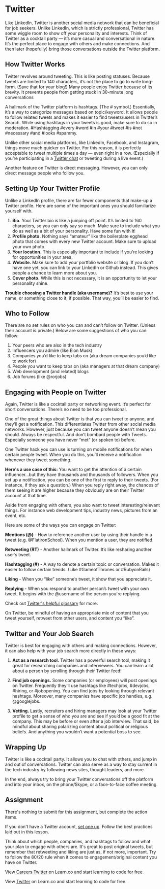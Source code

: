 # Twitter

Like LinkedIn, Twitter is another social media network that can be beneficial for job seekers. Unlike LinkedIn, which is strictly professional, Twitter has some wiggle room to show off your personality and interests. Think of Twitter as a cocktail party — it’s more casual and conversational in nature. It’s the perfect place to engage with others and make connections. And then later (hopefully) bring those conversations outside the Twitter platform.

## How Twitter Works 

Twitter revolves around tweeting. This is like posting statuses. Because tweets are limited to 140 characters, it’s not the place to go to write long-form. (Save that for your blog!) Many people enjoy Twitter because of its brevity. It prevents people from getting stuck in 30-minute long conversations 

A hallmark of the Twitter platform is hashtags. (The # symbol.) Essentially, it’s a way to categorize messages based on topic/keyword. It allows people to follow related tweets and makes it easier to find tweets/users in Twitter’s Search. While using hashtags in your tweets is good, make sure to do so in moderation. #Hashtagging #every #word #in #your #tweet #is #not #necessary #and #looks #spammy.

Unlike other social media platforms, like LinkedIn, Facebook, and Instagram, things move much quicker on Twitter. For this reason, it is perfectly acceptable to tweet multiple times a day — even right in a row. (Especially if you’re participating in a [Twitter chat](https://blog.bufferapp.com/twitter-chat-101) or tweeting during a live event.) 

Another feature on Twitter is direct messaging. However, you can only direct message people who follow you. 

## Setting Up Your Twitter Profile 

Unlike a LinkedIn profile, there are far fewer components that make-up a Twitter profile. Here are some of the important ones you should familiarize yourself with.

1. **Bio.** Your Twitter bio is like a jumping off point. It’s limited to 160 characters, so you can only say so much. Make sure to include what you do as well as a bit of your personality. Have some fun with it! 
2. **Profile photo.** Nothing says “amateur” like the boilerplate egghead photo that comes with every new Twitter account. Make sure to upload your own photo.
3. **Your location.** This is especially important to include if you're looking for opportunities in your area. 
4. **Website.** Make sure to add your portfolio website or blog. If you don’t have one yet, you can link to your LinkedIn or Github instead. This gives people a chance to learn more about you.
5. **Cover photo.** While this is not necessary, it is an opportunity to let your personality shine.


**Trouble choosing a Twitter handle (aka username)?** It’s best to use your name, or something close to it, if possible. That way, you’ll be easier to find. 

## Who to Follow

There are no set rules on who you can and can’t follow on Twitter. (Unless their account is private.) Below are some suggestions of who you can follow: 

1. Your peers who are also in the tech industry
2. Influencers you admire (like Elon Musk) 
3. Companies you’d like to keep tabs on (aka dream companies you’d like to work for) 
4. People you want to keep tabs on (aka managers at that dream company)
5. Web development (and related) blogs 
6. Job forums (like @rorjobs)


## Engaging with People on Twitter

Again, Twitter is like a cocktail party or networking event. It’s perfect for short conversations. There’s no need to be too professional.

One of the great things about Twitter is that you can tweet to anyone, and they’ll get a notification. This differentiates Twitter from other social media networks. However, just because you can tweet anyone doesn’t mean you should. Always be respectful. And don’t bombard people with Tweets. Especially someone you have never “met” (or spoken to) before. 

One Twitter hack you can use is turning on mobile notifications for when certain people tweet. When you do this, you’ll receive a notification whenever they tweet something.

**Here's a use case of this:** You want to get the attention of a certain influencer...but they have thousands and thousands of followers. When you set up a notification, you can be one of the first to reply to their tweets. (For instance, if they ask a question.) When you reply right away, the chances of them seeing it are higher because they obviously are on their Twitter account at that time. 

Aside from engaging with others, you also want to tweet interesting/relevant things. For instance web development tips, industry news, pictures from an event, etc.

Here are some of the ways you can engage on Twitter: 

**Mentions (@)** - How to reference another user by using their handle in a tweet (e.g. @FlatironSchool). When you mention a user, they are notified.  

**Retweeting (RT)** - Another hallmark of Twitter. It’s like resharing another user’s tweet. 

**Hashtagging (#)** - A way to denote a certain topic or conversation. Makes it easier to follow certain trends. (Like #GameofThrones or #RubyonRails)

**Liking** - When you “like” someone’s tweet, it show that you appreciate it.

**Replying** - When you respond to another person’s tweet with your own tweet. It begins with the @username of the person you're replying.

Check out [Twitter's helpful glossary](https://support.twitter.com/articles/166337) for more.

On Twitter, be mindful of having an appropriate mix of content that you tweet yourself, retweet from other users, and content you “like”.  

## Twitter and Your Job Search 

Twitter is best for engaging with others and making connections. However, it can also help with your job search more directly in these ways: 

1. **Act as a research tool.** Twitter has a powerful search tool, making it great for researching companies and interviewers. You can learn a lot about a person by scrolling through their Twitter feed! 

2. **Find job openings.** Some companies (or employees) will post openings on Twitter. Frequently they’ll use hashtags like #techjobs, #devjobs, #hiring, or #jobopening. You can find jobs by looking through relevant hashtags. Moreover, many companies have specific job handles, e.g. @googlejobs. 

3. **Vetting.** Lastly, recruiters and hiring managers may look at your Twitter profile to get a sense of who you are and see if you’d be a good fit at the company. This may be before or even after a job interview. That said, be mindful about sharing polarizing content about political or religious beliefs. And anything you wouldn’t want a potential boss to see. 


## Wrapping Up 

Twitter is like a cocktail party. It allows you to chat with others, and jump in and out of conversations. Twitter can also serve as a way to stay current in the tech industry by following news sites, thought leaders, and more. 

In the end, always try to bring your Twitter conversations off the platform and into your inbox, on the phone/Skype, or a face-to-face coffee meeting. 

## Assignment

There's nothing to submit for this assignment, but complete the action items. 

If you don't have a Twitter account, [set one up](https://support.twitter.com/articles/100990). Follow the best practices laid out in this lesson. 

Think about which people, companies, and hashtags to follow and what your plan to engage with others are. It's great to post original tweets, but remember that retweeting and liking are just as, if not more, important. Try to follow the 80/20 rule when it comes to engagement/original content you have on Twitter. 


<p data-visibility='hidden'>View <a href='https://learn.co/lessons/careers-twitter'>Careers Twitter </a> on Learn.co and start learning to code for free.</p>

<p class='util--hide'>View <a href='https://learn.co/lessons/careers-twitter'>Twitter</a> on Learn.co and start learning to code for free.</p>
